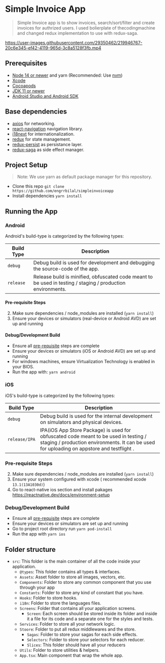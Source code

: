 # Simple Invoice App

> Simple Invoice app is to show invoices, search/sort/filter and create invoices for authrized users.
> I used bolierplate of thecodingmachine and changed redux implementation to use with redux-saga.


https://user-images.githubusercontent.com/29350462/219946767-20c6e345-ef42-4119-965d-3c8a5128f3fb.mp4


## Prerequisites

- [Node 14 or newer](https://nodejs.org) and yarn (Recommended: Use [nvm](https://github.com/nvm-sh/nvm))
- [Xcode](https://developer.apple.com/xcode)
- [Cocoapods](https://cocoapods.org)
- [JDK 11 or newer](https://www.oracle.com/java/technologies/javase-jdk11-downloads.html)
- [Android Studio and Android SDK](https://developer.android.com/studio)

## Base dependencies

- [axios](https://github.com/axios/axios) for networking.
- [react-navigation](https://reactnavigation.org/) navigation library.
- [i18next](https://www.npmjs.com/package/i18next) for internationalization.
- [redux](https://redux.js.org/) for state management.
- [redux-persist](https://github.com/rt2zz/redux-persist) as persistance layer.
- [redux-saga](https://www.npmjs.com/package/redux-saga) as side effect manager.

## Project Setup
> Note: We use yarn as default package manager for this repository.

- Clone this repo `git clone https://github.com/engrrbilal/simpleinvoiceapp`
- Install dependencies `yarn install`

## Running the App

### Android

Android's build-type is categorized by the following types:

| Build Type | Description                                                                                                 |
| ---------- | ----------------------------------------------------------------------------------------------------------- |
| `debug`    | Debug build is used for development and debugging the source-code of the app.                               |
| `release`  | Release build is minified, obfuscated code meant to be used in testing / staging / production environments. |

#### Pre-requisite Steps

2. Make sure dependencies / node_modules are installed (`yarn install`)
3. Ensure your devices or simulators (real-device or Android AVD) are set up and running


#### Debug/Development Build

- Ensure all [pre-requisite](#pre-requisite-steps) steps are complete
- Ensure your devices or simulators (iOS or Android AVD) are set up and running
- For windows machines, ensure Virtualization Technology is enabled in your BIOS.
- Run the app with: `yarn android`

### iOS

iOS's build-type is categorized by the following types:

| Build Type | Description                                                                                                 |
| ---------- | ----------------------------------------------------------------------------------------------------------- |
| `debug` | Debug build is used for the  internal development  on simulators and physical devices.
| `release/IPA` | IPA(iOS App Store Package) is used for obfuscated code meant to be used in testing / staging / production environments. It can be used for uploading on appstore and testflight . |

### Pre-requisite Steps

2. Make sure dependencies / node_modules are installed (`yarn install`)
3. Ensure your system configured with xcode ( recommended xcode `13.1(13A1030d)`)
4. Go to react-native ios section and install pakages https://reactnative.dev/docs/environment-setup

### Debug/Development Build

+ Ensure all [pre-requisite](#pre-requisite-steps) steps are complete
+ Ensure your devices or simulators are set up and running
+ Go to project root directory run `yarn pod-install`
+ Run the app with `yarn ios`

## Folder structure

- `src`: This folder is the main container of all the code inside your application.
  - `@types`: This folder contains all types & interfaces.
  - `Assets`: Asset folder to store all images, vectors, etc.
  - `Components`: Folder to store any common component that you use through your app
  - `Constants`: Folder to store any kind of constant that you have.
  - `Hooks`: Folder to store hooks.
  - `i18n`: Folder to store the languages files.
  - `Screens`: Folder that contains all your application screens.
    - `Screen`: Each screen should be stored inside its folder and inside it a file for its code and a separate one for the styles and tests.
  - `Services`: Folder to store all your network logic.
  - `Stoore`: Folder to put all redux middlewares and the store.
    - `Sagas`: Folder to store your sagas for each side effects.
    - `Selectors`: Folder to store your selectors for each reducer.
    - `Slices`: This folder should have all your reducers
  - `Utils`: Folder to store utilities & helpers.
  - `App.tsx`: Main component that wrap the whole app.
